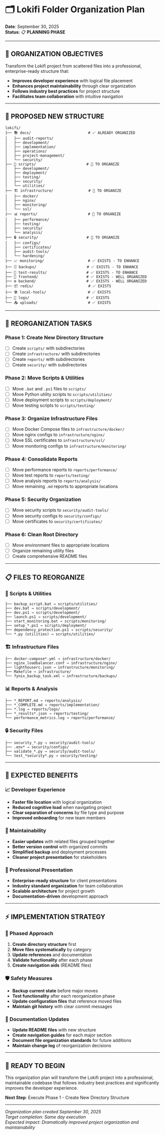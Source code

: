 # 🗂️ Lokifi Folder Organization Plan

**Date**: September 30, 2025  
**Status**: 📋 **PLANNING PHASE**

---

## 🎯 **ORGANIZATION OBJECTIVES**

Transform the Lokifi project from scattered files into a professional, enterprise-ready structure that:
- **Improves developer experience** with logical file placement
- **Enhances project maintainability** through clear organization
- **Follows industry best practices** for project structure
- **Facilitates team collaboration** with intuitive navigation

---

## 📂 **PROPOSED NEW STRUCTURE**

```
lokifi/
├── 📚 docs/                          # ✅ ALREADY ORGANIZED
│   ├── audit-reports/
│   ├── development/
│   ├── implementation/
│   ├── operations/
│   ├── project-management/
│   └── security/
├── 🔧 scripts/                       # 🔄 TO ORGANIZE
│   ├── development/
│   ├── deployment/
│   ├── testing/
│   ├── security/
│   └── utilities/
├── 🏗️ infrastructure/                # 🔄 TO ORGANIZE
│   ├── docker/
│   ├── nginx/
│   ├── monitoring/
│   └── ssl/
├── 📊 reports/                       # 🔄 TO ORGANIZE
│   ├── performance/
│   ├── testing/
│   ├── security/
│   └── analysis/
├── 🔒 security/                      # 🔄 TO ORGANIZE
│   ├── configs/
│   ├── certificates/
│   ├── audit-tools/
│   └── hardening/
├── 📈 monitoring/                    # ✅ EXISTS - TO ENHANCE
├── 🗄️ backups/                       # ✅ EXISTS - TO ENHANCE
├── 🧪 test-results/                  # ✅ EXISTS - TO ENHANCE
├── 🚀 frontend/                      # ✅ EXISTS - WELL ORGANIZED
├── ⚙️ backend/                       # ✅ EXISTS - WELL ORGANIZED
├── 📦 redis/                         # ✅ EXISTS
├── 🛠️ local-tools/                   # ✅ EXISTS
├── 📝 logs/                          # ✅ EXISTS
└── 📤 uploads/                       # ✅ EXISTS
```

---

## 🔄 **REORGANIZATION TASKS**

### **Phase 1: Create New Directory Structure**
- [ ] Create `scripts/` with subdirectories
- [ ] Create `infrastructure/` with subdirectories  
- [ ] Create `reports/` with subdirectories
- [ ] Create `security/` with subdirectories

### **Phase 2: Move Scripts & Utilities**
- [ ] Move `.bat` and `.ps1` files to `scripts/`
- [ ] Move Python utility scripts to `scripts/utilities/`
- [ ] Move deployment scripts to `scripts/deployment/`
- [ ] Move testing scripts to `scripts/testing/`

### **Phase 3: Organize Infrastructure Files**
- [ ] Move Docker Compose files to `infrastructure/docker/`
- [ ] Move nginx configs to `infrastructure/nginx/`
- [ ] Move SSL certificates to `infrastructure/ssl/`
- [ ] Move monitoring configs to `infrastructure/monitoring/`

### **Phase 4: Consolidate Reports**
- [ ] Move performance reports to `reports/performance/`
- [ ] Move test reports to `reports/testing/`
- [ ] Move analysis reports to `reports/analysis/`
- [ ] Move remaining `.md` reports to appropriate locations

### **Phase 5: Security Organization**
- [ ] Move security scripts to `security/audit-tools/`
- [ ] Move security configs to `security/configs/`
- [ ] Move certificates to `security/certificates/`

### **Phase 6: Clean Root Directory**
- [ ] Move environment files to appropriate locations
- [ ] Organize remaining utility files
- [ ] Create comprehensive README files

---

## 📋 **FILES TO REORGANIZE**

### **🔧 Scripts & Utilities**
```
├── backup_script.bat → scripts/utilities/
├── dev.bat → scripts/development/
├── dev.ps1 → scripts/development/
├── launch.ps1 → scripts/development/
├── start_monitoring.bat → scripts/monitoring/
├── setup_*.ps1 → scripts/deployment/
├── dependency_protection.ps1 → scripts/security/
└── *.py (utilities) → scripts/utilities/
```

### **🏗️ Infrastructure Files**
```
├── docker-compose*.yml → infrastructure/docker/
├── nginx_loadbalancer.conf → infrastructure/nginx/
├── lighthouserc.json → infrastructure/monitoring/
├── Makefile → infrastructure/
└── fynix_backup_task.xml → infrastructure/backups/
```

### **📊 Reports & Analysis**
```
├── *_REPORT.md → reports/analysis/
├── *_COMPLETE.md → reports/implementation/
├── *.log → reports/logs/
├── *_results*.json → reports/testing/
└── performance_metrics.log → reports/performance/
```

### **🔒 Security Files**
```
├── security_*.py → security/audit-tools/
├── .env* → security/configs/
├── validate_*.py → security/audit-tools/
└── test_*security*.py → security/testing/
```

---

## 🎯 **EXPECTED BENEFITS**

### **📈 Developer Experience**
- **Faster file location** with logical organization
- **Reduced cognitive load** when navigating project
- **Clear separation of concerns** by file type and purpose
- **Improved onboarding** for new team members

### **🔧 Maintainability**
- **Easier updates** with related files grouped together
- **Better version control** with organized commits
- **Simplified backup** and deployment processes
- **Cleaner project presentation** for stakeholders

### **🚀 Professional Presentation**
- **Enterprise-ready structure** for client presentations
- **Industry standard organization** for team collaboration
- **Scalable architecture** for project growth
- **Documentation-driven** development approach

---

## ⚡ **IMPLEMENTATION STRATEGY**

### **🔄 Phased Approach**
1. **Create directory structure** first
2. **Move files systematically** by category
3. **Update references** and documentation
4. **Validate functionality** after each phase
5. **Create navigation aids** (README files)

### **🛡️ Safety Measures**
- **Backup current state** before major moves
- **Test functionality** after each reorganization phase
- **Update configuration files** that reference moved files
- **Maintain git history** with clear commit messages

### **📝 Documentation Updates**
- **Update README files** with new structure
- **Create navigation guides** for each major section
- **Document file organization standards** for future additions
- **Maintain change log** of reorganization decisions

---

## 🚀 **READY TO BEGIN**

This organization plan will transform the Lokifi project into a professional, maintainable codebase that follows industry best practices and significantly improves the developer experience.

**Next Step**: Execute Phase 1 - Create New Directory Structure

---

*Organization plan created September 30, 2025*  
*Target completion: Same day execution*  
*Expected impact: Dramatically improved project organization and maintainability*